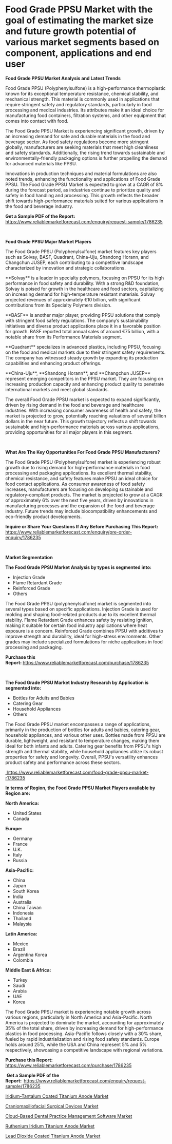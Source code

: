 <p><h1>Food Grade PPSU Market with the goal of estimating the market size and future growth potential of various market segments based on component, applications and end user</h1></p><p><strong>Food Grade PPSU Market Analysis and Latest Trends</strong></p>
<p><p>Food Grade PPSU (Polyphenylsulfone) is a high-performance thermoplastic known for its exceptional temperature resistance, chemical stability, and mechanical strength. This material is commonly used in applications that require stringent safety and regulatory standards, particularly in food processing and medical industries. Its attributes make it an ideal choice for manufacturing food containers, filtration systems, and other equipment that comes into contact with food.</p><p>The Food Grade PPSU Market is experiencing significant growth, driven by an increasing demand for safe and durable materials in the food and beverage sector. As food safety regulations become more stringent globally, manufacturers are seeking materials that meet high cleanliness and safety standards. Additionally, the rising trend towards sustainable and environmentally-friendly packaging options is further propelling the demand for advanced materials like PPSU.</p><p>Innovations in production techniques and material formulations are also noted trends, enhancing the functionality and applications of Food Grade PPSU. The Food Grade PPSU Market is expected to grow at a CAGR of 8% during the forecast period, as industries continue to prioritize quality and safety in food handling and processing. This growth reflects the broader shift towards high-performance materials suited for various applications in the food and beverage industry.</p></p>
<p><strong>Get a Sample PDF of the Report:&nbsp;</strong> <a href="https://www.reliablemarketforecast.com/enquiry/request-sample/1786235?utm_campaign=1893&utm_medium=2&utm_source=Github&utm_content=ia&utm_term=25032025&utm_id=food-grade-ppsu">https://www.reliablemarketforecast.com/enquiry/request-sample/1786235</a></p>
<p>&nbsp;</p>
<p><strong>Food Grade PPSU Major Market Players</strong></p>
<p><p>The Food Grade PPSU (Polyphenylsulfone) market features key players such as Solvay, BASF, Quadrant, China-Uju, Shandong Horann, and Changchun JUSEP, each contributing to a competitive landscape characterized by innovation and strategic collaborations.</p><p>**Solvay** is a leader in specialty polymers, focusing on PPSU for its high performance in food safety and durability. With a strong R&D foundation, Solvay is poised for growth in the healthcare and food sectors, capitalizing on increasing demand for high-temperature resistant materials. Solvay projected revenues of approximately €10 billion, with significant contributions from its Specialty Polymers division.</p><p>**BASF** is another major player, providing PPSU solutions that comply with stringent food safety regulations. The company’s sustainability initiatives and diverse product applications place it in a favorable position for growth. BASF reported total annual sales of around €75 billion, with a notable share from its Performance Materials segment.</p><p>**Quadrant** specializes in advanced plastics, including PPSU, focusing on the food and medical markets due to their stringent safety requirements. The company has witnessed steady growth by expanding its production capabilities and enhancing product offerings.</p><p>**China-Uju**, **Shandong Horann**, and **Changchun JUSEP** represent emerging competitors in the PPSU market. They are focusing on increasing production capacity and enhancing product quality to penetrate international markets and meet global standards.</p><p>The overall Food Grade PPSU market is expected to expand significantly, driven by rising demand in the food and beverage and healthcare industries. With increasing consumer awareness of health and safety, the market is projected to grow, potentially reaching valuations of several billion dollars in the near future. This growth trajectory reflects a shift towards sustainable and high-performance materials across various applications, providing opportunities for all major players in this segment.</p></p>
<p>&nbsp;</p>
<p><strong>What Are The Key Opportunities For Food Grade PPSU Manufacturers?</strong></p>
<p><p>The Food Grade PPSU (Polyphenylsulfone) market is experiencing robust growth due to rising demand for high-performance materials in food processing and packaging applications. Its excellent thermal stability, chemical resistance, and safety features make PPSU an ideal choice for food contact applications. As consumer awareness of food safety increases, manufacturers are focusing on developing sustainable and regulatory-compliant products. The market is projected to grow at a CAGR of approximately 6% over the next five years, driven by innovations in manufacturing processes and the expansion of the food and beverage industry. Future trends may include biocompatibility enhancements and eco-friendly product developments.</p></p>
<p><strong>Inquire or Share Your Questions If Any Before Purchasing This Report:</strong> <a href="https://www.reliablemarketforecast.com/enquiry/pre-order-enquiry/1786235?utm_campaign=1893&utm_medium=2&utm_source=Github&utm_content=ia&utm_term=25032025&utm_id=food-grade-ppsu">https://www.reliablemarketforecast.com/enquiry/pre-order-enquiry/1786235</a></p>
<p>&nbsp;</p>
<p><strong>Market Segmentation</strong></p>
<p><strong>The Food Grade PPSU Market Analysis by types is segmented into:</strong></p>
<p><ul><li>Injection Grade</li><li>Flame Retardant Grade</li><li>Reinforced Grade</li><li>Others</li></ul></p>
<p><p>The Food Grade PPSU (polyphenylsulfone) market is segmented into several types based on specific applications. Injection Grade is used for molding and shaping food-related products due to its excellent thermal stability. Flame Retardant Grade enhances safety by resisting ignition, making it suitable for certain food industry applications where heat exposure is a concern. Reinforced Grade combines PPSU with additives to improve strength and durability, ideal for high-stress environments. Other grades may include specialized formulations for niche applications in food processing and packaging.</p></p>
<p><strong>Purchase this Report:&nbsp;</strong><a href="https://www.reliablemarketforecast.com/purchase/1786235?utm_campaign=1893&utm_medium=2&utm_source=Github&utm_content=ia&utm_term=25032025&utm_id=food-grade-ppsu">https://www.reliablemarketforecast.com/purchase/1786235</a></p>
<p>&nbsp;</p>
<p><strong>The Food Grade PPSU Market Industry Research by Application is segmented into:</strong></p>
<p><ul><li>Bottles for Adults and Babies</li><li>Catering Gear</li><li>Household Appliances</li><li>Others</li></ul></p>
<p><p>The Food Grade PPSU market encompasses a range of applications, primarily in the production of bottles for adults and babies, catering gear, household appliances, and various other uses. Bottles made from PPSU are durable, lightweight, and resistant to temperature changes, making them ideal for both infants and adults. Catering gear benefits from PPSU's high strength and thermal stability, while household appliances utilize its robust properties for safety and longevity. Overall, PPSU's versatility enhances product safety and performance across these sectors.</p></p>
<p><a href="https://www.reliablemarketforecast.com/food-grade-ppsu-market-r1786235?utm_campaign=1893&utm_medium=2&utm_source=Github&utm_content=ia&utm_term=25032025&utm_id=food-grade-ppsu">&nbsp;https://www.reliablemarketforecast.com/food-grade-ppsu-market-r1786235</a></p>
<p><strong>In terms of Region, the Food Grade PPSU Market Players available by Region are:</strong></p>
<p>
    <p> <strong> North America: </strong>
        <ul>
            <li>United States</li>
            <li>Canada</li>
        </ul>
        </p> 
    <p> <strong> Europe: </strong>
        <ul>
            <li>Germany</li>
            <li>France</li>
            <li>U.K.</li>
            <li>Italy</li>
            <li>Russia</li>
        </ul>
        </p> 
    <p> <strong> Asia-Pacific: </strong>
        <ul>
            <li>China</li>
            <li>Japan</li>
            <li>South Korea</li>
            <li>India</li>
            <li>Australia</li>
            <li>China Taiwan</li>
            <li>Indonesia</li>
            <li>Thailand</li>
            <li>Malaysia</li>
        </ul>
        </p> 
    <p> <strong> Latin America: </strong>
        <ul>
            <li>Mexico</li>
            <li>Brazil</li>
            <li>Argentina Korea</li>
            <li>Colombia</li>
        </ul>
        </p> 
    <p> <strong> Middle East & Africa: </strong>
        <ul>
            <li>Turkey</li>
            <li>Saudi</li>
            <li>Arabia</li>
            <li>UAE</li>
            <li>Korea</li>
        </ul>
    </p>
    </p>
<p><p>The Food Grade PPSU market is experiencing notable growth across various regions, particularly in North America and Asia-Pacific. North America is projected to dominate the market, accounting for approximately 35% of the total share, driven by increasing demand for high-performance plastics in food processing. Asia-Pacific follows closely with a 30% share, fueled by rapid industrialization and rising food safety standards. Europe holds around 25%, while the USA and China represent 5% and 5% respectively, showcasing a competitive landscape with regional variations.</p></p>
<p><strong>Purchase this Report: </strong><a href="https://www.reliablemarketforecast.com/purchase/1786235?utm_campaign=1893&utm_medium=2&utm_source=Github&utm_content=ia&utm_term=25032025&utm_id=food-grade-ppsu">https://www.reliablemarketforecast.com/purchase/1786235</a></p>
<p>&nbsp;<strong>Get a Sample PDF of the Report:&nbsp;&nbsp;</strong><a href="https://www.reliablemarketforecast.com/enquiry/request-sample/1786235?utm_campaign=1893&utm_medium=2&utm_source=Github&utm_content=ia&utm_term=25032025&utm_id=food-grade-ppsu">https://www.reliablemarketforecast.com/enquiry/request-sample/1786235</a></p>
<p><strong></strong></p>
<p><p><a href="https://github.com/luerabollevc/Market-Research-Report-List-1/blob/main/iridium-tantalum-coated-titanium-anode-market.md?utm_campaign=1893&utm_medium=2&utm_source=Github&utm_content=ia&utm_term=25032025&utm_id=food-grade-ppsu">Iridium-Tantalum Coated Titanium Anode Market</a></p><p><a href="https://github.com/tyreinhssan/Market-Research-Report-List-1/blob/main/craniomaxillofacial-surgical-devices-market.md?utm_campaign=1893&utm_medium=2&utm_source=Github&utm_content=ia&utm_term=25032025&utm_id=food-grade-ppsu">Craniomaxillofacial Surgical Devices Market</a></p><p><a href="https://github.com/hiwatchucuy/Market-Research-Report-List-1/blob/main/cloud-based-dental-practice-management-software-market.md?utm_campaign=1893&utm_medium=2&utm_source=Github&utm_content=ia&utm_term=25032025&utm_id=food-grade-ppsu">Cloud-Based Dental Practice Management Software Market</a></p><p><a href="https://github.com/aertsfecto0h/Market-Research-Report-List-1/blob/main/ruthenium-iridium-titanium-anode-market.md?utm_campaign=1893&utm_medium=2&utm_source=Github&utm_content=ia&utm_term=25032025&utm_id=food-grade-ppsu">Ruthenium Iridium Titanium Anode Market</a></p><p><a href="https://github.com/barlevsebako/Market-Research-Report-List-1/blob/main/lead-dioxide-coated-titanium-anode-market.md?utm_campaign=1893&utm_medium=2&utm_source=Github&utm_content=ia&utm_term=25032025&utm_id=food-grade-ppsu">Lead Dioxide Coated Titanium Anode Market</a></p></p>